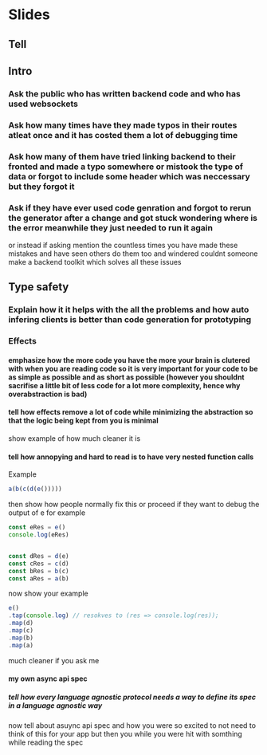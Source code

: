 # Slides

## Tell 

## Intro 

### Ask the public who has written backend code and who has used websockets

### Ask how many times have they made typos in their routes atleat once and it has costed them a lot of debugging time 

### Ask how many of them have tried linking backend to their fronted and made a typo somewhere or mistook the type of data or forgot to include some header which was neccessary but they forgot it

### Ask if they have ever used code genration and forgot to rerun the generator after a change and got stuck wondering where is the error meanwhile they just needed to run it again 


or instead if asking mention the countless times you have made these mistakes and have seen others do them too and windered couldnt someone make a backend toolkit which solves all these issues


## Type safety

### Explain how it it helps with the all the problems and how auto infering clients is better than code generation for prototyping 

### Effects 

#### emphasize how the more code you have the more your brain is clutered with when you are reading code so it is very important for your code to be as simple as possible and as short as possible (however you shouldnt sacrifise a little bit of less code for a lot more complexity, hence why overabstraction is bad)

#### tell how effects remove a lot of code while  minimizing the abstraction so that the logic being kept from you is minimal 

show example of how much cleaner it is

#### tell how annopying and hard to read is to have very nested function calls 

Example 

```ts
a(b(c(d(e()))))
```

then show how people normally fix this or proceed if they want to debug the output of e for example  
```ts
const eRes = e()
console.log(eRes)


const dRes = d(e)
const cRes = c(d)
const bRes = b(c)
const aRes = a(b) 
```

now show your example 
```ts
e()
.tap(console.log) // resokves to (res => console.log(res));
.map(d)
.map(c)
.map(b)
.map(a)

``` 
much cleaner if you ask me




#### my own async api spec

##### tell how every language agnostic protocol needs a way to define its spec in a language agnostic way 

now tell about asuync api spec and how you were so excited to not need to think of this for your app but then you while you were hit with somthing while reading the spec 


